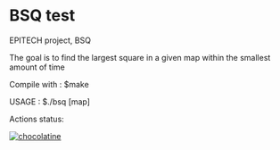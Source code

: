 # BSQ test
EPITECH project, BSQ

The goal is to find the largest square in a given map within the smallest amount of time

Compile with :
$make

USAGE :
$./bsq [map]

Actions status:


[![chocolatine](https://github.com/Remi-Mergen/chocolatine/actions/workflows/chocolatine.yml/badge.svg?branch=test)](https://github.com/Remi-Mergen/chocolatine/actions/workflows/chocolatine.yml)
